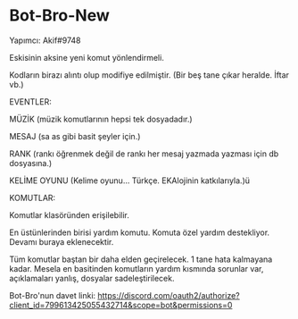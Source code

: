 # Bot-Bro-New

Yapımcı: Akif#9748

Eskisinin aksine yeni komut yönlendirmeli.

Kodların birazı alıntı olup modifiye edilmiştir. (Bir beş tane çıkar heralde. İftar vb.)

EVENTLER:

MÜZİK (müzik komutlarının hepsi tek dosyadadır.)

MESAJ (sa as gibi basit şeyler için.)

RANK (rankı öğrenmek değil de rankı her mesaj yazmada yazması için db dosyasına.)

KELİME OYUNU (Kelime oyunu... Türkçe. EKAlojinin katkılarıyla.)ü

KOMUTLAR:

Komutlar klasöründen erişilebilir.

En üstünlerinden birisi yardım komutu. Komuta özel yardım destekliyor. Devamı buraya eklenecektir.

Tüm komutlar baştan bir daha elden geçirelecek. 1 tane hata kalmayana kadar. Mesela en basitinden komutların yardım kısmında sorunlar var, açıklamaları yanlış, dosyalar sadeleştirilecek.

Bot-Bro'nun davet linki:
https://discord.com/oauth2/authorize?client_id=799613425055432714&scope=bot&permissions=0
